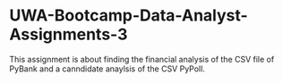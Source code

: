 # UWA-Bootcamp-Data-Analyst-Assignments-3

This assignment is about finding the financial analysis of the CSV file of PyBank and a canndidate anaylsis of the CSV PyPoll. 
